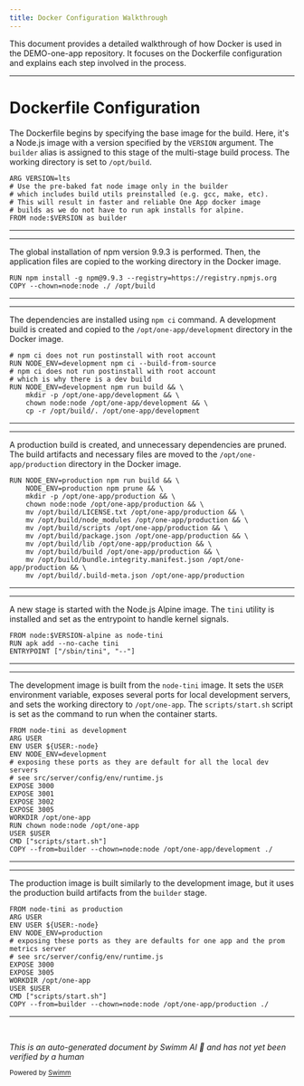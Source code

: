 ```yaml
---
title: Docker Configuration Walkthrough
---
```

This document provides a detailed walkthrough of how Docker is used in the DEMO-one-app repository. It focuses on the Dockerfile configuration and explains each step involved in the process.

<SwmSnippet path="/Dockerfile" line="1">

---

# Dockerfile Configuration

The Dockerfile begins by specifying the base image for the build. Here, it's a Node.js image with a version specified by the `VERSION` argument. The `builder` alias is assigned to this stage of the multi-stage build process. The working directory is set to `/opt/build`.

```
ARG VERSION=lts
# Use the pre-baked fat node image only in the builder
# which includes build utils preinstalled (e.g. gcc, make, etc).
# This will result in faster and reliable One App docker image
# builds as we do not have to run apk installs for alpine.
FROM node:$VERSION as builder
```

---

</SwmSnippet>

<SwmSnippet path="/Dockerfile" line="8">

---

The global installation of npm version 9.9.3 is performed. Then, the application files are copied to the working directory in the Docker image.

```
RUN npm install -g npm@9.9.3 --registry=https://registry.npmjs.org
COPY --chown=node:node ./ /opt/build
```

---

</SwmSnippet>

<SwmSnippet path="/Dockerfile" line="10">

---

The dependencies are installed using `npm ci` command. A development build is created and copied to the `/opt/one-app/development` directory in the Docker image.

```
# npm ci does not run postinstall with root account
RUN NODE_ENV=development npm ci --build-from-source
# npm ci does not run postinstall with root account
# which is why there is a dev build
RUN NODE_ENV=development npm run build && \
    mkdir -p /opt/one-app/development && \
    chown node:node /opt/one-app/development && \
    cp -r /opt/build/. /opt/one-app/development
```

---

</SwmSnippet>

<SwmSnippet path="/Dockerfile" line="19">

---

A production build is created, and unnecessary dependencies are pruned. The build artifacts and necessary files are moved to the `/opt/one-app/production` directory in the Docker image.

```
RUN NODE_ENV=production npm run build && \
    NODE_ENV=production npm prune && \
    mkdir -p /opt/one-app/production && \
    chown node:node /opt/one-app/production && \
    mv /opt/build/LICENSE.txt /opt/one-app/production && \
    mv /opt/build/node_modules /opt/one-app/production && \
    mv /opt/build/scripts /opt/one-app/production && \
    mv /opt/build/package.json /opt/one-app/production && \
    mv /opt/build/lib /opt/one-app/production && \
    mv /opt/build/build /opt/one-app/production && \
    mv /opt/build/bundle.integrity.manifest.json /opt/one-app/production && \
    mv /opt/build/.build-meta.json /opt/one-app/production
```

---

</SwmSnippet>

<SwmSnippet path="/Dockerfile" line="33">

---

A new stage is started with the Node.js Alpine image. The `tini` utility is installed and set as the entrypoint to handle kernel signals.

```
FROM node:$VERSION-alpine as node-tini
RUN apk add --no-cache tini
ENTRYPOINT ["/sbin/tini", "--"]
```

---

</SwmSnippet>

<SwmSnippet path="/Dockerfile" line="39">

---

The development image is built from the `node-tini` image. It sets the `USER` environment variable, exposes several ports for local development servers, and sets the working directory to `/opt/one-app`. The `scripts/start.sh` script is set as the command to run when the container starts.

```
FROM node-tini as development
ARG USER
ENV USER ${USER:-node}
ENV NODE_ENV=development
# exposing these ports as they are default for all the local dev servers
# see src/server/config/env/runtime.js
EXPOSE 3000
EXPOSE 3001
EXPOSE 3002
EXPOSE 3005
WORKDIR /opt/one-app
RUN chown node:node /opt/one-app
USER $USER
CMD ["scripts/start.sh"]
COPY --from=builder --chown=node:node /opt/one-app/development ./
```

---

</SwmSnippet>

<SwmSnippet path="/Dockerfile" line="57">

---

The production image is built similarly to the development image, but it uses the production build artifacts from the `builder` stage.

```
FROM node-tini as production
ARG USER
ENV USER ${USER:-node}
ENV NODE_ENV=production
# exposing these ports as they are defaults for one app and the prom metrics server
# see src/server/config/env/runtime.js
EXPOSE 3000
EXPOSE 3005
WORKDIR /opt/one-app
USER $USER
CMD ["scripts/start.sh"]
COPY --from=builder --chown=node:node /opt/one-app/production ./
```

---

</SwmSnippet>

&nbsp;

*This is an auto-generated document by Swimm AI 🌊 and has not yet been verified by a human*

<SwmMeta version="3.0.0" repo-id="Z2l0aHViJTNBJTNBREVNTy1vbmUtYXBwJTNBJTNBZ2lsYWRuYXZvdA==" repo-name="DEMO-one-app" doc-type="general-build-tool"><sup>Powered by [Swimm](/)</sup></SwmMeta>
